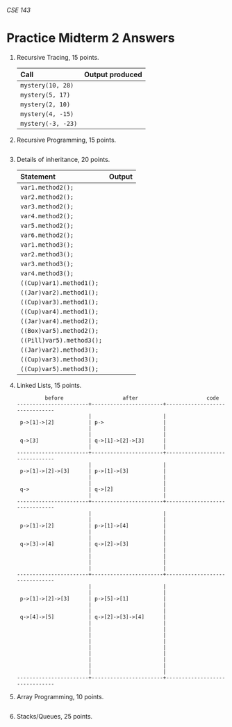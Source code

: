 _CSE 143_
# Practice Midterm 2 Answers

1. Recursive Tracing, 15 points. 

	| Call | Output produced |
	| :--- | :--- |
	| `mystery(10, 28)` | |
	| `mystery(5, 17)` | |
	| `mystery(2, 10)` | |
	| `mystery(4, -15)` | |
	| `mystery(-3, -23)` | |

1. Recursive Programming, 15 points.

	```java

	```

1. Details of inheritance, 20 points.

	| Statement | Output |
	| :--- | :--- |
	| `var1.method2();` | |
	| `var2.method2();` | |
	| `var3.method2();` | |
	| `var4.method2();` | |
	| `var5.method2();` | |
	| `var6.method2();` | |
	| `var1.method3();` | |
	| `var2.method3();` | |
	| `var3.method3();` | |
	| `var4.method3();` | |
	| `((Cup)var1).method1();` | |
	| `((Jar)var2).method1();` | |
	| `((Cup)var3).method1();` | |
	| `((Cup)var4).method1();` | |
	| `((Jar)var4).method2();` | |
	| `((Box)var5).method2();` | |
	| `((Pill)var5).method3();` | |
	| `((Jar)var2).method3();` | |
	| `((Cup)var3).method3();` | |
	| `((Cup)var5).method3();` | |


1. Linked Lists, 15 points. 

	```
		     before                   after                      code
	-----------------------+-----------------------+-------------------------------
	                       |                       |
	 p->[1]->[2]           | p->                   |
		              	   |                       |
		              	   |                       |
	 q->[3]                | q->[1]->[2]->[3]      |
		               	   |                       |
	-----------------------+-----------------------+-------------------------------
	                       |                       |
	 p->[1]->[2]->[3]      | p->[1]->[3]           |
	                       |                       |
	                       |                       |
	 q->                   | q->[2]                |
	                       |                       |
	-----------------------+-----------------------+-------------------------------
	                       |                       |
	                       |                       |
	 p->[1]->[2]           | p->[1]->[4]           |
	                       |                       |
	                       |                       |
	 q->[3]->[4]           | q->[2]->[3]           |
	                       |                       |
	                       |                       |
	                       |                       |
	                       |                       |
	-----------------------+-----------------------+-------------------------------
	                       |                       |
	                       |                       |
	 p->[1]->[2]->[3]      | p->[5]->[1]           |
	                       |                       |
	                       |                       |
	 q->[4]->[5]           | q->[2]->[3]->[4]      |
	                       |                       |
	                       |                       |
	                       |                       |
	                       |                       |
	                       |                       |
	                       |                       |
	                       |                       |
	                       |                       |
	                       |                       |
	-----------------------+-----------------------+-------------------------------
	```

1. Array Programming, 10 points. 

	```java

	```

1. Stacks/Queues, 25 points. 

	```java

	```


